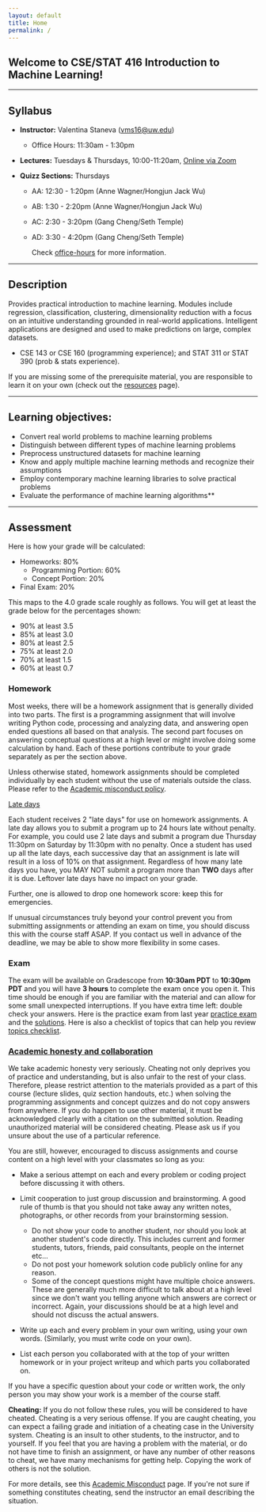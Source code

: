 ```yaml
---
layout: default
title: Home
permalink: /
---
```


## Welcome to CSE/STAT 416 Introduction to Machine Learning!

---

## Syllabus

* **Instructor:** Valentina Staneva (vms16@uw.edu) 
	* Office Hours: 11:30am - 1:30pm
	
* **Lectures:** Tuesdays & Thursdays, 10:00-11:20am, [Online via Zoom]({{base.url}}logistics) 

* **Quizz Sections:** Thursdays
	* AA: 12:30 - 1:20pm (Anne Wagner/Hongjun Jack Wu)
	* AB: 1:30 - 2:20pm (Anne Wagner/Hongjun Jack Wu)
	* AC: 2:30 - 3:20pm (Gang Cheng/Seth Temple)
	* AD: 3:30 - 4:20pm (Gang Cheng/Seth Temple)

		Check [office-hours]({{base.url}}office-hours/) for more information.  

---
## Description

Provides practical introduction to machine learning. Modules include regression, classification, clustering, dimensionality reduction with a focus on an intuitive understanding grounded in real-world applications. Intelligent applications are designed and used to make predictions on large, complex datasets.

* CSE 143 or CSE 160 (programming experience); and STAT 311 or STAT 390 (prob & stats experience).

If you are missing some of the prerequisite material, you are responsible to learn it on your own (check out the [resources]({{base.url}}resources/) page). 

---
## Learning objectives:

* Convert real world problems to machine learning problems
* Distinguish between different types of machine learning problems
* Preprocess unstructured datasets for machine learning
* Know and apply multiple machine learning methods and recognize their assumptions 
* Employ contemporary machine learning libraries to solve practical problems
* Evaluate the performance of machine learning algorithms** 

---
## Assessment

Here is how your grade will be calculated:

* Homeworks: 80%
	* Programming Portion: 60%
	* Concept Portion: 20%
* Final Exam: 20%

This maps to the 4.0 grade scale roughly as follows. You will get at least the grade below for the percentages shown:

* 90% at least 3.5
* 85% at least 3.0
* 80% at least 2.5
* 75% at least 2.0
* 70% at least 1.5
* 60% at least 0.7

### Homework
Most weeks, there will be a homework assignment that is generally divided into two parts. The first is a programming assignment that will involve writing Python code, processing and analyzing data, and answering open ended questions all based on that analysis. The second part focuses on answering conceptual questions at a high level or might involve doing some calculation by hand. Each of these portions contribute to your grade separately as per the section above.

Unless otherwise stated, homework assignments should be completed individually by each student without the use of materials outside the class. Please refer to the [Academic misconduct policy](/#academic-disonesty).

[Late days](#late-days)

Each student receives 2 "late days" for use on homework assignments. A late day allows you to submit a program up to 24 hours late without penalty. For example, you could use 2 late days and submit a program due Thursday 11:30pm on Saturday by 11:30pm with no penalty. Once a student has used up all the late days, each successive day that an assignment is late will result in a loss of 10% on that assignment. Regardless of how many late days you have, you MAY NOT submit a program more than **TWO** days after it is due. Leftover late days have no impact on your grade. 

Further, one is allowed to drop one homework score: keep this for emergencies.

If unusual circumstances truly beyond your control prevent you from submitting assignments or attending an exam on time, you should discuss this with the course staff ASAP. If you contact us well in advance of the deadline, we may be able to show more flexibility in some cases.


### Exam
The exam will be available on Gradescope from **10:30am PDT** to **10:30pm PDT** and you will have **3 hours** to complete the exam once you open it. This time should be enough if you are familiar with the material and can allow for some small unexpected interruptions. If you have extra time left: double check your answers. Here is the practice exam from last year [practice exam](https://courses.cs.washington.edu/courses/cse416/19su/files/exams/practice_exam.pdf) and the [solutions](https://courses.cs.washington.edu/courses/cse416/19su/files/exams/practice_exam_solution.pdf). Here is also a checklist of topics that can help you review [topics checklist](https://docs.google.com/document/d/1gR7IFaE2DSeyNkZKgO0GbgEbZ6sLziffVpBGKBrqtl4/edit?usp=sharing). 
 
### [Academic honesty and collaboration](#academic-disonesty)

We take academic honesty very seriously. Cheating not only deprives you of practice and understanding, but is also unfair to the rest of your class. Therefore, please restrict attention to the materials provided as a part of this course (lecture slides, quiz section handouts, etc.) when solving the programming assignments and concept quizzes and do not copy answers from anywhere. If you do happen to use other material, it must be acknowledged clearly with a citation on the submitted solution. Reading unauthorized material will be considered cheating. Please ask us if you unsure about the use of a particular reference.

You are still, however, encouraged to discuss assignments and course content on a high level with your classmates so long as you:

* Make a serious attempt on each and every problem or coding project before discussing it with others.
* Limit cooperation to just group discussion and brainstorming. A good rule of thumb is that you should not take away any written notes, photographs, or other records from your brainstorming session.
	* Do not show your code to another student, nor should you look at another student's code directly. This includes current and former students, tutors, friends, paid consultants, people on the internet etc...
	* Do not post your homework solution code publicly online for any reason.
	* Some of the concept questions might have multiple choice answers. These are generally much more difficult to talk about at a high level since we don't want you telling anyone which answers are correct or incorrect. Again, your discussions should be at a high level and should not discuss the actual answers.

* Write up each and every problem in your own writing, using your own words. (Similarly, you must write code on your own).
* List each person you collaborated with at the top of your written homework or in your project writeup and which parts you collaborated on. 

If you have a specific question about your code or written work, the only person you may show your work is a member of the course staff.

**Cheating:** If you do not follow these rules, you will be considered to have cheated. Cheating is a very serious offense. If you are caught cheating, you can expect a failing grade and initiation of a cheating case in the University system. Cheating is an insult to other students, to the instructor, and to yourself. If you feel that you are having a problem with the material, or do not have time to finish an assignment, or have any number of other reasons to cheat, we have many mechanisms for getting help. Copying the work of others is not the solution.

For more details, see this [Academic Misconduct](https://www.cs.washington.edu/academics/misconduct) page. If you're not sure if something constitutes cheating, send the instructor an email describing the situation.







